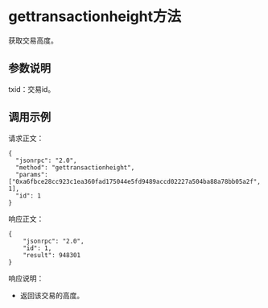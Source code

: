 # gettransactionheight方法

获取交易高度。

## 参数说明

txid：交易id。

## 调用示例

请求正文：

```
{
  "jsonrpc": "2.0",
  "method": "gettransactionheight",
  "params": ["0xa6fbce28cc923c1ea360fad175044e5fd9489accd02227a504ba88a78bb05a2f", 1],
  "id": 1
}
```

响应正文：

```
{
    "jsonrpc": "2.0",
    "id": 1,
    "result": 948301
}
```

响应说明：

- 返回该交易的高度。